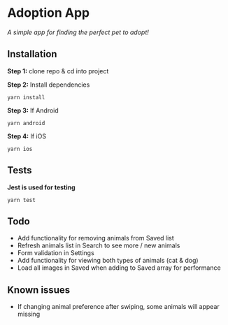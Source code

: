 # Adoption App

*A simple app for finding the perfect pet to adopt!*

## Installation

**Step 1:** clone repo & cd into project

**Step 2:** Install dependencies

```
yarn install
```

**Step 3:** If Android

```
yarn android
```

**Step 4:** If iOS

```
yarn ios
```

## Tests
**Jest is used for testing**

```
yarn test
```

## Todo
- Add functionality for removing animals from Saved list
- Refresh animals list in Search to see more / new animals
- Form validation in Settings
- Add functionality for viewing both types of animals (cat & dog)
- Load all images in Saved when adding to Saved array for performance

## Known issues
- If changing animal preference after swiping, some animals will appear missing
